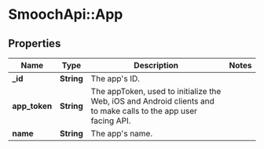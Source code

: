 # SmoochApi::App

## Properties
Name | Type | Description | Notes
------------ | ------------- | ------------- | -------------
**_id** | **String** | The app&#39;s ID. | 
**app_token** | **String** | The appToken, used to initialize the Web, iOS and Android clients and to make calls to the app user facing API. | 
**name** | **String** | The app&#39;s name. | 


